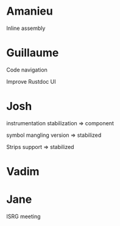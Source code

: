# Amanieu

Inline assembly



# Guillaume

Code navigation

Improve Rustdoc UI

# Josh

instrumentation stabilization => component 

symbol mangling version => stabilized

Strips support => stabilized

# Vadim



# Jane

ISRG meeting

